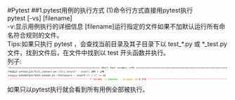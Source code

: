 #Pytest
##1.pytest用例的执行方式
(1)命令行方式直接用pytest执行<br/>
pytest [-vs] [filename]<br/>
-v:显示用例执行的详细信息
[filename]运行指定的文件如果不加默认运行所有命名符合规则的文件。<br/>
Tips:如果只执行 pytest ，会查找当前目录及其子目录下以  test_*.py  或 *_test.py 文件，找到文件后，在文件中找到以  test 开头函数并执行。<br/>
列子:<br/>
![](.Readme_images/34aea70a.png)<br/>
如果只以pytest执行就会看到所有用例全部被执行。<br/>
